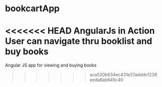# bookcartApp
<<<<<<< HEAD
AngularJs in Action
User can navigate thru booklist and buy books
=======
Angular JS app for viewing and buying books
>>>>>>> aca520b634ec431e37adddcf239eeda8ab645c40
